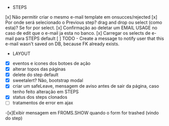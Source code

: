 - STEPS

[x] Não permitir criar o mesmo e-mail template em onsucces/rejected
[x] Por onde será selecionado o Previous step? drag and drop ou select (como esta)? Se for por select.
[x] Confirmação ao deletar um EMAIL USAGE no caso de edit que o e-mail ja esta no banco.
[x] Carregar os selects de e-mail para STEPS default
[ ] TODO - Create a message to notify user that this e-mail wasn't saved on DB, because FK already exists.

- LAYOUT
-[x] eventos e icones dos botoes de ação
-[x] alterar topos das páginas
-[x] delete do step default
-[x] sweetalert? Não, bootstrap modal
-[x] criar um safeLeave, mensagem de aviso antes de sair da página, caso tenho feito alteração em STEPS
-[x] status dos steps clonados
-[ ] tratamentos de error em ajax

-[x]Exibir mensagem em FROMS.SHOW quando o form for trashed (vindo do step)